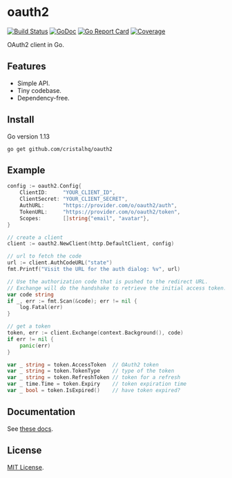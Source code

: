 # oauth2

[![Build Status][build-img]][build-url]
[![GoDoc][doc-img]][doc-url]
[![Go Report Card][reportcard-img]][reportcard-url]
[![Coverage][coverage-img]][coverage-url]

OAuth2 client in Go.

## Features

* Simple API.
* Tiny codebase.
* Dependency-free.

## Install

Go version 1.13

```
go get github.com/cristalhq/oauth2
```

## Example

```go
config := oauth2.Config{
    ClientID:     "YOUR_CLIENT_ID",
    ClientSecret: "YOUR_CLIENT_SECRET",
    AuthURL:      "https://provider.com/o/oauth2/auth",
    TokenURL:     "https://provider.com/o/oauth2/token",
    Scopes:       []string{"email", "avatar"},
}

// create a client
client := oauth2.NewClient(http.DefaultClient, config)

// url to fetch the code
url := client.AuthCodeURL("state")
fmt.Printf("Visit the URL for the auth dialog: %v", url)

// Use the authorization code that is pushed to the redirect URL.
// Exchange will do the handshake to retrieve the initial access token.
var code string
if _, err := fmt.Scan(&code); err != nil {
    log.Fatal(err)
}

// get a token
token, err := client.Exchange(context.Background(), code)
if err != nil {
    panic(err)
}

var _ string = token.AccessToken  // OAuth2 token
var _ string = token.TokenType    // type of the token
var _ string = token.RefreshToken // token for a refresh
var _ time.Time = token.Expiry    // token expiration time
var _ bool = token.IsExpired()    // have token expired?
```

## Documentation

See [these docs](https://godoc.org/github.com/cristalhq/oauth2).

## License

[MIT License](LICENSE).

[build-img]: https://github.com/cristalhq/oauth2/workflows/build/badge.svg
[build-url]: https://github.com/cristalhq/oauth2/actions
[doc-img]: https://godoc.org/github.com/cristalhq/oauth2?status.svg
[doc-url]: https://godoc.org/github.com/cristalhq/oauth2
[reportcard-img]: https://goreportcard.com/badge/cristalhq/oauth2
[reportcard-url]: https://goreportcard.com/report/cristalhq/oauth2
[coverage-img]: https://codecov.io/gh/cristalhq/oauth2/branch/master/graph/badge.svg
[coverage-url]: https://codecov.io/gh/cristalhq/oauth2
